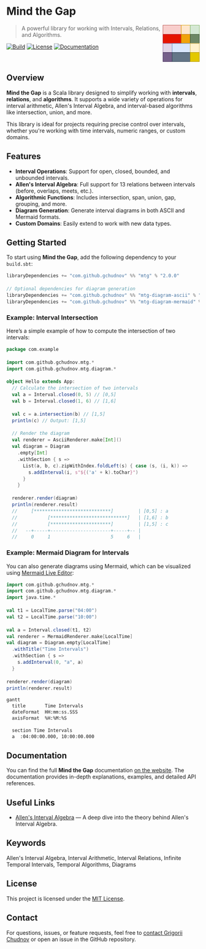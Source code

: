 # Mind the Gap

<img src="res/logo.svg" width="96px" height="96px" align="right" />

> A powerful library for working with Intervals, Relations, and Algorithms.

[![Build](https://github.com/gchudnov/mindthegap/actions/workflows/scala.yml/badge.svg?branch=main)](https://github.com/gchudnov/mindthegap/actions/workflows/scala.yml)
[![License](https://img.shields.io/badge/license-MIT-blue.svg)](LICENSE)
[![Documentation](https://img.shields.io/badge/docs-available-brightgreen)](https://gchudnov.github.io/mindthegap/)

<br clear="right" /><!-- Turn off the wrapping for the logo image. -->

## Overview

**Mind the Gap** is a Scala library designed to simplify working with **intervals**, **relations**, and **algorithms**. It supports a wide variety of operations for interval arithmetic, Allen's Interval Algebra, and interval-based algorithms like intersection, union, and more.

This library is ideal for projects requiring precise control over intervals, whether you're working with time intervals, numeric ranges, or custom domains.

## Features

- **Interval Operations**: Support for open, closed, bounded, and unbounded intervals.
- **Allen's Interval Algebra**: Full support for 13 relations between intervals (before, overlaps, meets, etc.).
- **Algorithmic Functions**: Includes intersection, span, union, gap, grouping, and more.
- **Diagram Generation**: Generate interval diagrams in both ASCII and Mermaid formats.
- **Custom Domains**: Easily extend to work with new data types.

## Getting Started

To start using **Mind the Gap**, add the following dependency to your `build.sbt`:

```scala
libraryDependencies += "com.github.gchudnov" %% "mtg" % "2.0.0"

// Optional dependencies for diagram generation
libraryDependencies += "com.github.gchudnov" %% "mtg-diagram-ascii" % "2.0.0"   // ASCII diagrams
libraryDependencies += "com.github.gchudnov" %% "mtg-diagram-mermaid" % "2.0.0" // Mermaid diagrams
```

### Example: Interval Intersection

Here’s a simple example of how to compute the intersection of two intervals:

```scala
package com.example

import com.github.gchudnov.mtg.*
import com.github.gchudnov.mtg.diagram.*

object Hello extends App:
  // Calculate the intersection of two intervals
  val a = Interval.closed(0, 5) // [0,5]
  val b = Interval.closed(1, 6) // [1,6]
  
  val c = a.intersection(b) // [1,5]
  println(c) // Output: [1,5]

  // Render the diagram
  val renderer = AsciiRenderer.make[Int]()
  val diagram = Diagram
    .empty[Int]
    .withSection { s =>
      List(a, b, c).zipWithIndex.foldLeft(s) { case (s, (i, k)) =>
        s.addInterval(i, s"${('a' + k).toChar}")
      }
    }

  renderer.render(diagram)
  println(renderer.result)
  //     [****************************]         | [0,5] : a
  //           [****************************]   | [1,6] : b
  //           [**********************]         | [1,5] : c
  //   --+-----+----------------------+-----+-- |
  //     0     1                      5     6   |
```

### Example: Mermaid Diagram for Intervals

You can also generate diagrams using Mermaid, which can be visualized using [Mermaid Live Editor](https://mermaid.live):

```scala
import com.github.gchudnov.mtg.*
import com.github.gchudnov.mtg.diagram.*
import java.time.*

val t1 = LocalTime.parse("04:00")
val t2 = LocalTime.parse("10:00")

val a = Interval.closed(t1, t2)
val renderer = MermaidRenderer.make[LocalTime]
val diagram = Diagram.empty[LocalTime]
  .withTitle("Time Intervals")
  .withSection { s =>
    s.addInterval(0, "a", a)
  }

renderer.render(diagram)
println(renderer.result)
```

```mermaid
gantt
  title       Time Intervals
  dateFormat  HH:mm:ss.SSS
  axisFormat  %H:%M:%S

  section Time Intervals
  a  :04:00:00.000, 10:00:00.000
```

## Documentation

You can find the full **Mind the Gap** documentation [on the website](https://gchudnov.github.io/mindthegap/). The documentation provides in-depth explanations, examples, and detailed API references.

## Useful Links

- [Allen's Interval Algebra](https://www.ics.uci.edu/~alspaugh/cls/shr/allen.html) — A deep dive into the theory behind Allen's Interval Algebra.

## Keywords

Allen's Interval Algebra, Interval Arithmetic, Interval Relations, Infinite Temporal Intervals, Temporal Algorithms, Diagrams

## License

This project is licensed under the [MIT License](LICENSE).

## Contact

For questions, issues, or feature requests, feel free to [contact Grigorii Chudnov](mailto:g.chudnov@gmail.com) or open an issue in the GitHub repository.
